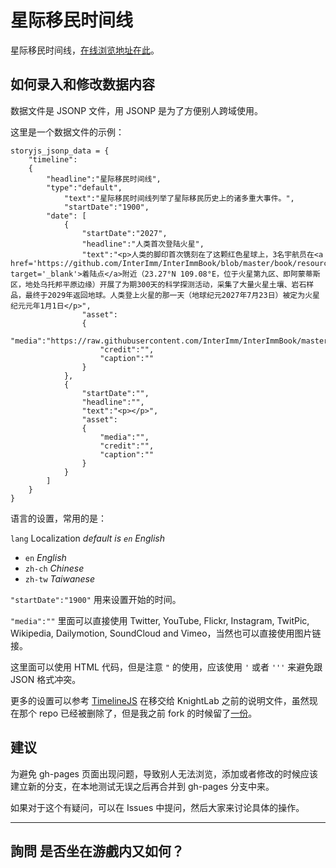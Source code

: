 星际移民时间线
===============

星际移民时间线，[在线浏览地址在此](http://interimm.github.io/timeline/)。



如何录入和修改数据内容
------------------------

数据文件是 JSONP 文件，用 JSONP 是为了方便别人跨域使用。


这里是一个数据文件的示例：


```
storyjs_jsonp_data = {
    "timeline":
    {
        "headline":"星际移民时间线",
        "type":"default",
		    "text":"星际移民时间线列举了星际移民历史上的诸多重大事件。",
		    "startDate":"1900",
        "date": [
            {
                "startDate":"2027",
                "headline":"人类首次登陆火星",
                "text":"<p>人类的脚印首次镌刻在了这颗红色星球上，3名宇航员在<a href='https://github.com/InterImm/InterImmBook/blob/master/book/resources/landing_spot.png' target='_blank'>着陆点</a>附近（23.27°N 109.08°E，位于火星第九区、即阿蒙蒂斯区，地处乌托邦平原边缘）开展了为期300天的科学探测活动，采集了大量火星土壤、岩石样品，最终于2029年返回地球。人类登上火星的那一天（地球纪元2027年7月23日）被定为火星纪元元年1月1日</p>",
                "asset":
                {
                    "media":"https://raw.githubusercontent.com/InterImm/InterImmBook/master/book/resources/landing_spot.png",
                    "credit":"",
                    "caption":""
                }
            },
            {
                "startDate":"",
                "headline":"",
                "text":"<p></p>",
                "asset":
                {
                    "media":"",
                    "credit":"",
                    "caption":""
                }
            }
        ]
    }
}
```


语言的设置，常用的是：


`lang`
Localization
*default is `en` English*

* `en` *English*
* `zh-ch` *Chinese*
* `zh-tw` *Taiwanese*


`"startDate":"1900"` 用来设置开始的时间。


`"media":""` 里面可以直接使用 Twitter, YouTube, Flickr, Instagram, TwitPic, Wikipedia, Dailymotion, SoundCloud and Vimeo，当然也可以直接使用图片链接。


这里面可以使用 HTML 代码，但是注意 `"` 的使用，应该使用 `'` 或者 `'''` 来避免跟 JSON 格式冲突。

更多的设置可以参考 [TimelineJS](https://github.com/NUKnightLab/TimelineJS) 在移交给 KnightLab 之前的说明文件，虽然现在那个 repo 已经被删除了，但是我之前 fork 的时候留了[一份](MANUAL.md)。


建议
-------------

为避免 gh-pages 页面出现问题，导致别人无法浏览，添加或者修改的时候应该建立新的分支，在本地测试无误之后再合并到 gh-pages 分支中来。

如果对于这个有疑问，可以在 Issues 中提问，然后大家来讨论具体的操作。

-------------
詢問 是否坐在游戲内又如何？
-------------
